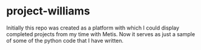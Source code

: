 # project-williams

Initially this repo was created as a platform with which I could display completed projects from my time with Metis. Now it serves as just a sample of some of the python code that I have written.
